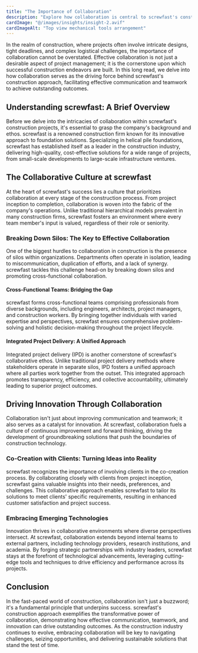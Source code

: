 ```yaml
---
title: "The Importance of Collaboration"
description: "Explore how collaboration is central to screwfast's construction approach, driving effective communication and teamwork to achieve outstanding outcomes."
cardImage: "@/images/insights/insight-2.avif"
cardImageAlt: "Top view mechanical tools arrangement"
---
```


In the realm of construction, where projects often involve intricate designs, tight deadlines, and complex logistical challenges, the importance of collaboration cannot be overstated. Effective collaboration is not just a desirable aspect of project management; it is the cornerstone upon which successful construction endeavors are built. In this long read, we delve into how collaboration serves as the driving force behind screwfast's construction approach, facilitating effective communication and teamwork to achieve outstanding outcomes.

## Understanding screwfast: A Brief Overview

Before we delve into the intricacies of collaboration within screwfast's construction projects, it's essential to grasp the company's background and ethos. screwfast is a renowned construction firm known for its innovative approach to foundation solutions. Specializing in helical pile foundations, screwfast has established itself as a leader in the construction industry, delivering high-quality, cost-effective solutions for a wide range of projects, from small-scale developments to large-scale infrastructure ventures.

## The Collaborative Culture at screwfast

At the heart of screwfast's success lies a culture that prioritizes collaboration at every stage of the construction process. From project inception to completion, collaboration is woven into the fabric of the company's operations. Unlike traditional hierarchical models prevalent in many construction firms, screwfast fosters an environment where every team member's input is valued, regardless of their role or seniority.

### Breaking Down Silos: The Key to Effective Collaboration

One of the biggest hurdles to collaboration in construction is the presence of silos within organizations. Departments often operate in isolation, leading to miscommunication, duplication of efforts, and a lack of synergy. screwfast tackles this challenge head-on by breaking down silos and promoting cross-functional collaboration.

#### Cross-Functional Teams: Bridging the Gap

screwfast forms cross-functional teams comprising professionals from diverse backgrounds, including engineers, architects, project managers, and construction workers. By bringing together individuals with varied expertise and perspectives, screwfast ensures comprehensive problem-solving and holistic decision-making throughout the project lifecycle.

#### Integrated Project Delivery: A Unified Approach

Integrated project delivery (IPD) is another cornerstone of screwfast's collaborative ethos. Unlike traditional project delivery methods where stakeholders operate in separate silos, IPD fosters a unified approach where all parties work together from the outset. This integrated approach promotes transparency, efficiency, and collective accountability, ultimately leading to superior project outcomes.

## Driving Innovation Through Collaboration

Collaboration isn't just about improving communication and teamwork; it also serves as a catalyst for innovation. At screwfast, collaboration fuels a culture of continuous improvement and forward thinking, driving the development of groundbreaking solutions that push the boundaries of construction technology.

### Co-Creation with Clients: Turning Ideas into Reality

screwfast recognizes the importance of involving clients in the co-creation process. By collaborating closely with clients from project inception, screwfast gains valuable insights into their needs, preferences, and challenges. This collaborative approach enables screwfast to tailor its solutions to meet clients' specific requirements, resulting in enhanced customer satisfaction and project success.

### Embracing Emerging Technologies

Innovation thrives in collaborative environments where diverse perspectives intersect. At screwfast, collaboration extends beyond internal teams to external partners, including technology providers, research institutions, and academia. By forging strategic partnerships with industry leaders, screwfast stays at the forefront of technological advancements, leveraging cutting-edge tools and techniques to drive efficiency and performance across its projects.

## Conclusion

In the fast-paced world of construction, collaboration isn't just a buzzword; it's a fundamental principle that underpins success. screwfast's construction approach exemplifies the transformative power of collaboration, demonstrating how effective communication, teamwork, and innovation can drive outstanding outcomes. As the construction industry continues to evolve, embracing collaboration will be key to navigating challenges, seizing opportunities, and delivering sustainable solutions that stand the test of time.